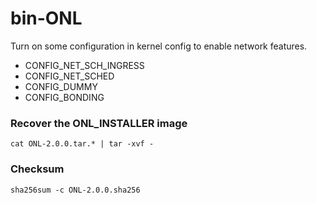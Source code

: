 # bin-ONL

Turn on some configuration in kernel config to enable network features.

* CONFIG_NET_SCH_INGRESS
* CONFIG_NET_SCHED
* CONFIG_DUMMY
* CONFIG_BONDING


### Recover the ONL_INSTALLER image
```
cat ONL-2.0.0.tar.* | tar -xvf -
```

### Checksum
```
sha256sum -c ONL-2.0.0.sha256
```
